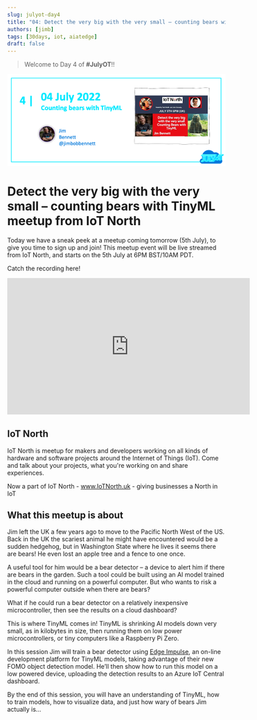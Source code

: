 ```yaml
---
slug: julyot-day4
title: "04: Detect the very big with the very small – counting bears with TinyML meetup from IoT North"
authors: [jimb]
tags: [30days, iot, aiatedge]
draft: false
---
```


<head>
  <meta name="twitter:url" content="https://julyot.dev/blog/julyot-day4" />
  <meta name="twitter:title" content="IoT North meetup" />
  <meta name="twitter:description" content="Detect the very big with the very small – counting bears with TinyML meetup from IoT North" />
  <meta name="twitter:image" content="https://julyot.dev/img/png/JulyOT-banner-4-iot-north.png" />
  <meta name="twitter:card" content="summary_large_image" />
  <meta name="twitter:creator" content="@jimbobbennett" />
  <meta name="twitter:site" content="@AzureAdvocates" /> 
  <link rel="canonical" href="https://julyot.dev/blog/julyot-day4" />
</head>

> Welcome to Day 4 of **#JulyOT**!!

![Page banner](/img/png/JulyOT-banner-4-iot-north.png)

# Detect the very big with the very small – counting bears with TinyML meetup from IoT North

Today we have a sneak peek at a meetup coming tomorrow (5th July), to give you time to sign up and join! This meetup event will be live streamed from IoT North, and starts on the 5th July at 6PM BST/10AM PDT.

Catch the recording here!

<iframe width="560" height="315" src="https://www.youtube.com/embed/8imvkDhdxnw" title="YouTube video player" frameborder="0" allow="accelerometer; autoplay; clipboard-write; encrypted-media; gyroscope; picture-in-picture" allowfullscreen></iframe>

## IoT North

IoT North is meetup for makers and developers working on all kinds of hardware and software projects around the Internet of Things (IoT). Come and talk about your projects, what you're working on and share experiences.

Now a part of IoT North - www.IoTNorth.uk - giving businesses a North in IoT

## What this meetup is about

Jim left the UK a few years ago to move to the Pacific North West of the US. Back in the UK the scariest animal he might have encountered would be a sudden hedgehog, but in Washington State where he lives it seems there are bears! He even lost an apple tree and a fence to one once.

A useful tool for him would be a bear detector – a device to alert him if there are bears in the garden. Such a tool could be built using an AI model trained in the cloud and running on a powerful computer. But who wants to risk a powerful computer outside when there are bears?

What if he could run a bear detector on a relatively inexpensive microcontroller, then see the results on a cloud dashboard?

This is where TinyML comes in! TinyML is shrinking AI models down very small, as in kilobytes in size, then running them on low power microcontrollers, or tiny computers like a Raspberry Pi Zero.

In this session Jim will train a bear detector using [Edge Impulse](https://edgeimpulse.com), an on-line development platform for TinyML models, taking advantage of their new FOMO object detection model. He’ll then show how to run this model on a low powered device, uploading the detection results to an Azure IoT Central dashboard.

By the end of this session, you will have an understanding of TinyML, how to train models, how to visualize data, and just how wary of bears Jim actually is…
